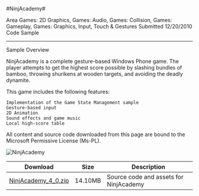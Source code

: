 #NinjAcademy#

Area
Games: 2D Graphics, Games: Audio, Games: Collision, Games: Gameplay, Games: Graphics, Input, Touch & Gestures
Submitted
12/20/2010
Code Sample

---

Sample Overview

NinjAcademy is a complete gesture-based Windows Phone game. The player attempts to get the highest score possible by slashing bundles of bamboo, throwing shurikens at wooden targets, and avoiding the deadly dynamite.

This game includes the following features:

    Implementation of the Game State Management sample
    Gesture-based input
    2D Animation
    Sound effects and game music
    Local high-score table


All content and source code downloaded from this page are bound to the Microsoft Permissive License (Ms-PL).

![NinjAcademy](https://github.com/nkast/XNAGameStudio/blob/master/Images/ninjacademy1.png)  	  	 

 
Download | Size | Description
---|---|---|
[NinjAcademy_4_0.zip](https://github.com/nkast/XNAGameStudio/blob/master/Samples/NinjAcademy_4_0.zip?raw=true) | 14.10MB | Source code and assets for NinjAcademy
